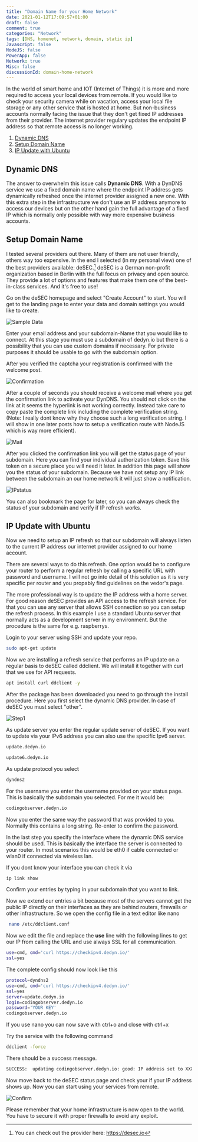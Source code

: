 ```yaml
---
title: "Domain Name for your Home Network"
date: 2021-01-12T17:09:57+01:00
draft: false
comment: true
categories: "Network"
tags: [DNS, homenet, network, domain, static ip]
Javascript: false
NodeJS: false
PowerApp: false
Network: true
Misc: false
discussionId: domain-home-network
---
```


In the world of smart home and IOT (Internet of Things) it is more and more required to access your local devices from remote. If you would like to check your security camera while on vacation, access your local file storage or any other service that is hosted at home. But non-business accounts normally facing the issue that they don't get fixed IP addresses from their provider. The internet provider regulary updates the endpoint IP address so that remote access is no longer working.


1. [Dynamic DNS](#dynamic-dns)
2. [Setup Domain Name](#setup-domain-name)
3. [IP Update with Ubuntu](#ip-update-with-ubuntu)

## Dynamic DNS 

The answer to overwhelm this issue calls **Dynamic DNS**. With a DynDNS service we use a fixed domain name where the endpoint IP address gets dynamically refreshed once the internet provider assigned a new one. With this extra step in the infrastructure we don't use an IP address anymore to access our devices but on the other hand gain the full advantage of a fixed IP which is normally only possible with way more expensive business accounts.

## Setup Domain Name

I tested several providers out there. Many of them are not user friendly, others way too expensive. In the end I selected (in my personal view) one of the best providers available: deSEC.[^1] deSEC is a German non-profit organization based in Berlin with the full focus on privacy and open source. They provide a lot of options and features that make them one of the best-in-class services. And it's free to use!

Go on the deSEC homepage and select "Create Account" to start. You will get to the landing page to enter your data and domain settings you would like to create.

![Sample Data](https://s3.eu-central-1.wasabisys.com/coding.observer/posts/domain-home-network/post-1.png)
 
Enter your email address and your subdomain-Name that you would like to connect. At this stage you must use a subdomain of dedyn.io but there is a possibility that you can use custom domains if necessary. For private purposes it should be usable to go with the subdomain option.

After you verified the captcha your registration is confirmed with the welcome post.

![Confirmation](https://s3.eu-central-1.wasabisys.com/coding.observer/posts/domain-home-network/post-2.png)

After a couple of seconds you should receive a welcome mail where you get the confirmation link to activate your DynDNS. You should not click on the link at it seems the hyperlink is not working correctly. Instead take care to copy paste the complete link including the complete verification string. (Note: I really dont know why they choose such a long verification string. I will show in one later posts how to setup a verification route with NodeJS which is way more efficient).

![Mail](https://s3.eu-central-1.wasabisys.com/coding.observer/posts/domain-home-network/post-3.png)

After you clicked the confirmation link you will get the status page of your subdomain. Here you can find your individual authorization token. Save this token on a secure place you will need it later. In addition this page will show you the status of your subdomain. Because we have not setup any IP link between the subdomain an our home network it will just show a notification.

![IPstatus](https://s3.eu-central-1.wasabisys.com/coding.observer/posts/domain-home-network/post-4.png)

You can also bookmark the page for later, so you can always check the status of your subdomain and verify if IP refresh works.

## IP Update with Ubuntu

Now we need to setup an IP refresh so that our subdomain will always listen to the current IP address our internet provider assigned to our home account.

There are several ways to do this refresh. One option would be to configure your router to perform a regular refresh by calling a specific URL with password and username. I will not go into detail of this solution as it is very specific per router and you propably find guidelines on the vedor's page.

The more professional way is to update the IP address with a home server. For good reason deSEC provides an API access to the refresh service. For that you can use any server that allows SSH connection so you can setup the refresh process. In this example I use a standard Ubuntu server that normally acts as a development server in my environment. But the procedure is the same for e.g. raspberrys. 

Login to your server using SSH and update your repo.

```bash
sudo apt-get update 
```

Now we are installing a refresh service that performs an IP update on a regular basis to deSEC called ddclient. We will install it together with curl that we use for API requests.

```bash
apt install curl ddclient -y
```
After the package has been downloaded you need to go through the install procedure. Here you first select the dynamic DNS provider. In case of deSEC you must select "other".

![Step1](https://s3.eu-central-1.wasabisys.com/coding.observer/posts/domain-home-network/post-5.png)

As update server you enter the regular update server of deSEC. If you want to update via your IPv6 address you can also use the specific Ipv6 server. 

```bash
update.dedyn.io

update6.dedyn.io
```
As update protocol you select 

```bash
dyndns2
```
For the username you enter the username provided on your status page. This is basically the subdomain you selected. For me it would be:

```bash
codingobserver.dedyn.io
```
Now you enter the same way the password that was provided to you. Normally this contains a long string. Re-enter to confirm the password.

In the last step you specify the interface where the dynamic DNS service should be used. This is basically the interface the server is connected to your router. In most scenarios this would be eth0 if cable connected or wlan0 if connected via wireless lan. 

If you dont know your interface you can check it via 

```bash
ip link show
```
Confirm your entries by typing in your subdomain that you want to link.

Now we extend our entries a bit because most of the servers cannot get the public IP directly on their interfaces as they are behind routers, firewalls or other infrastructure. So we open the config file in a text editor like nano

```bash
 nano /etc/ddclient.conf
```
Now we edit the file and replace the **use** line with the following lines to get our IP from calling the URL and use always SSL for all communication.

```bash
use=cmd, cmd='curl https://checkipv4.dedyn.io/'
ssl=yes
```
The complete config should now look like this
```bash
protocol=dyndns2
use=cmd, cmd='curl https://checkipv4.dedyn.io/'
ssl=yes
server=update.dedyn.io
login=codingobserver.dedyn.io
password='YOUR KEY'
codingobserver.dedyn.io
```


If you use nano you can now save with ctrl+o and close with ctrl+x

Try the service with the following command

```bash
ddclient -force
```
There should be a success message.

```bash
SUCCESS:  updating codingobserver.dedyn.io: good: IP address set to XXXXXXXXX
```

Now move back to the deSEC status page and check your if your IP address shows up. Now you can start using your services from remote.

![Confirm](https://s3.eu-central-1.wasabisys.com/coding.observer/posts/domain-home-network/post-6.png)

Please remember that your home infrastructure is now open to the world. You have to secure it with proper firewalls to avoid any exploit. 

[^1]: You can check out the provider here: https://desec.io 